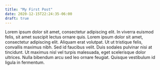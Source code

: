 ```yaml
---
title: "My First Post"
date: 2020-12-15T22:24:35-06:00
draft: true
---
```


Lorem ipsum dolor sit amet, consectetur adipiscing elit. In viverra euismod felis, sit amet suscipit lectus ornare quis. Lorem ipsum dolor sit amet, consectetur adipiscing elit. Aliquam erat volutpat. Ut ut tristique felis, convallis maximus nibh. Sed id faucibus velit. Duis sodales pulvinar nisi at tincidunt. Ut maximus nisl vel turpis malesuada, eget scelerisque dolor ultrices. Nulla bibendum arcu sed leo ornare feugiat. Quisque vestibulum id ligula in fermentum.
